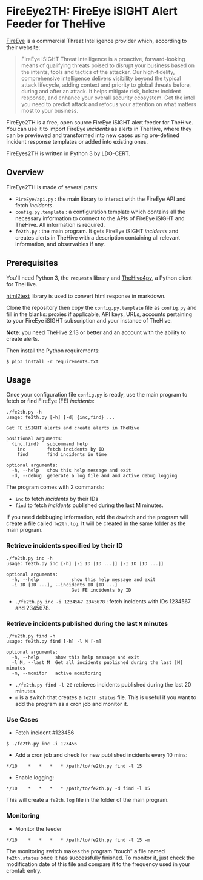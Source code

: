 # FireEye2TH: FireEye iSIGHT Alert Feeder for TheHive 
[FireEye](https://www.FireEye.com/) is a commercial Threat 
Intelligence provider which, according to their website:

> FireEye iSIGHT Threat Intelligence is a proactive, forward-looking means of qualifying threats poised to disrupt your business based on the intents, tools and tactics of the attacker. Our high-fidelity, comprehensive intelligence delivers visibility beyond the typical attack lifecycle, adding context and priority to global threats before, during and after an attack.
It helps mitigate risk, bolster incident response, and enhance your overall security ecosystem. Get the intel you need to predict attack and refocus your attention on what matters most to your business.

FireEye2TH is a free, open source FireEye iSIGHT alert feeder for 
TheHive. You can use it to import 
FireEye *incidents* as alerts in TheHive, where they can be previewed and 
transformed into new cases using pre-defined incident response templates or 
added into existing ones.

FireEyes2TH is written in Python 3 by LDO-CERT.

## Overview
FireEye2TH is made of several parts:

- `FireEye/api.py` : the main library to interact with the 
FireEye API and fetch *incidents*.
- `config.py.template` : a configuration template which contains all the 
necessary information to connect to the APIs of FireEye iSIGHT and TheHive. 
All information is required.
- `fe2th.py` : the main program. It gets FireEye iSIGHT *incidents* and creates alerts in TheHive with a description containing 
all relevant information, and observables if any.

## Prerequisites
You'll need Python 3, the `requests` library and [TheHive4py](https://github.com/CERT-BDF/TheHive4py), 
a Python client for TheHive.

[html2text](http://alir3z4.github.io/html2text/) library is used to convert html response in markdown.

Clone the repository then copy the `config.py.template` file as `config.py` 
and fill in the blanks: proxies if applicable, API keys, URLs, accounts 
pertaining to your FireEye iSIGHT subscription and your instance of TheHive.

**Note**: you need TheHive 2.13 or better and an account with the ability to create alerts.

Then install the Python requirements:

`$ pip3 install -r requirements.txt`


## Usage
Once your configuration file `config.py` is ready, use the main program to 
fetch or find FireEye (FE) *incidents*:

```
./fe2th.py -h
usage: fe2th.py [-h] [-d] {inc,find} ...

Get FE iSIGHT alerts and create alerts in TheHive

positional arguments:
  {inc,find}   subcommand help
    inc        fetch incidents by ID
    find       find incidents in time

optional arguments:
  -h, --help   show this help message and exit
  -d, --debug  generate a log file and and active debug logging
```

The program comes with 2 commands:
- `inc` to fetch *incidents* by their IDs
- `find` to fetch *incidents* published during the last M minutes. 

If you need debbuging information, add the `d`switch and the program will 
create a file called `fe2th.log`. It will be created in the same folder as the 
main program.

### Retrieve incidents specified by their ID

```
./fe2th.py inc -h
usage: fe2th.py inc [-h] [-i ID [ID ...]] [-I ID [ID ...]]

optional arguments:
  -h, --help            show this help message and exit
  -i ID [ID ...], --incidents ID [ID ...]
                        Get FE incidents by ID
```

- `./fe2th.py inc -i 1234567 2345678` : fetch incidents with IDs 1234567 and 2345678.

### Retrieve incidents published during the last `M` minutes

```
./fe2th.py find -h
usage: fe2th.py find [-h] -l M [-m]

optional arguments:
  -h, --help      show this help message and exit
  -l M, --last M  Get all incidents published during the last [M] minutes
  -m, --monitor   active monitoring
```

- `./fe2th.py find -l 20` retrieves incidents published during the last 20 minutes.
- `m` is a switch that creates a `fe2th.status` file. This is useful if you want to add the program as a cron job and monitor it. 

### Use Cases

- Fetch incident #123456

```
$ ./fe2th.py inc -i 123456
```

- Add a cron job and check for new published incidents every 10 mins:

```
*/10    *   *   *   * /path/to/fe2th.py find -l 15
```

- Enable logging:

```
*/10    *   *   *   * /path/to/fe2th.py -d find -l 15
```

This will create a `fe2th.log` file in the folder of the main program.

### Monitoring 

- Monitor the feeder

```
*/10    *   *   *   * /path/to/fe2th.py find -l 15 -m
```

The monitoring switch makes the program "touch" a file named
`fe2th.status` once it has successfully finished. To monitor it, just check
the modification date of this file and compare it to the frequency used
in your crontab entry.

